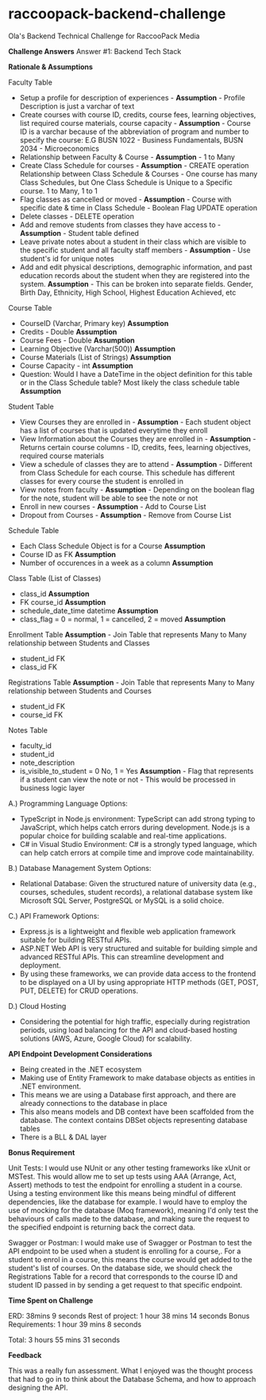# raccoopack-backend-challenge
Ola's Backend Technical Challenge for RaccooPack Media

**Challenge Answers**
Answer #1: Backend Tech Stack

**Rationale & Assumptions**

Faculty Table 
- Setup a profile for description of experiences - **Assumption** - Profile Description is just a varchar of text
- Create courses with course ID, credits, course fees, learning objectives, list required
course materials, course capacity - **Assumption** - Course ID is a varchar because of the abbreviation of program and number to specify the course: E.G BUSN 1022 - Business Fundamentals, BUSN 2034 - Microeconomics
- Relationship between Faculty & Course -  **Assumption** -  1 to Many
- Create Class Schedule for courses - **Assumption** - CREATE operation Relationship between Class Schedule & Courses - One course has many Class Schedules, but One Class Schedule is Unique to a Specific course. 1 to Many, 1 to 1 
- Flag classes as cancelled or moved -  **Assumption** - Course with specific date & time in Class Schedule - Boolean Flag UPDATE operation
- Delete classes - DELETE operation
- Add and remove students from classes they have access to -  **Assumption** - Student table defined
- Leave private notes about a student in their class which are visible to the specific student and all faculty staff members -  **Assumption** - Use student's id for unique notes
- Add and edit physical descriptions, demographic information, and past education records about the student when they are registered into the system.  **Assumption** - This can be broken into separate fields.
Gender, Birth Day, Ethnicity, High School, Highest Education Achieved, etc 

Course Table
- CourseID (Varchar, Primary key)  **Assumption**
- Credits - Double  **Assumption**
- Course Fees - Double  **Assumption**
- Learning Objective (Varchar(500))  **Assumption**
- Course Materials (List of Strings)  **Assumption**
- Course Capacity - int  **Assumption**
- Question: Would I have a DateTime in the object definition for this table or in the Class Schedule table? Most likely the class schedule table  **Assumption**

Student Table
- View Courses they are enrolled in -  **Assumption** - Each student object has a list of courses that is updated everytime they enroll
- View Information about the Courses they are enrolled in -  **Assumption** - Returns certain course columns - ID, credits, fees, learning objectives, required  course materials
- View a schedule of classes they are to attend -  **Assumption** - Different from Class Schedule for each course. This schedule has different classes for every course the student is enrolled in
- View notes from faculty -  **Assumption** - Depending on the boolean flag for the note, student will be able to see the note or not
- Enroll in new courses -  **Assumption** - Add to Course List
- Dropout from Courses -   **Assumption** - Remove from Course List

Schedule Table
- Each Class Schedule Object is for a Course **Assumption**
- Course ID as FK  **Assumption**
- Number of occurences in a week as a column  **Assumption**

Class Table (List of Classes)
- class_id  **Assumption**
- FK course_id  **Assumption**
- schedule_date_time datetime  **Assumption**
- class_flag = 0 = normal, 1 = cancelled, 2 = moved  **Assumption**

Enrollment Table
 **Assumption** - Join Table that represents Many to Many relationship between Students and Classes
- student_id FK 
- class_id FK

Registrations Table
 **Assumption** - Join Table that represents Many to Many relationship between Students and Courses
- student_id FK 
- course_id FK

Notes Table
- faculty_id
- student_id
- note_description
- is_visible_to_student = 0 No, 1 = Yes  **Assumption** - Flag that represents if a student can view the note or not - This would be processed in business logic layer


A.) Programming Language Options:
- TypeScript in Node.js environment: TypeScript can add strong typing to JavaScript, which helps catch errors during development. Node.js is a popular choice for building scalable and real-time applications.
- C# in Visual Studio Environment: C# is a strongly typed language, which can help catch errors at compile time and improve code maintainability. 


B.) Database Management System Options:
- Relational Database: Given the structured nature of university data (e.g., courses, schedules, student records), a relational database system like Microsoft SQL Server, PostgreSQL or MySQL is a solid choice.

C.) API Framework Options:
 - Express.js is a lightweight and flexible web application framework suitable for building RESTful APIs.
 - ASP.NET Web API is very structured and suitable for building simple and advanced RESTful APIs. This can streamline development and deployment.
 - By using these frameworks, we can provide data access to the frontend to be displayed on a UI by using appropriate HTTP methods (GET, POST, PUT, DELETE) for CRUD operations.

D.) Cloud Hosting
 - Considering the potential for high traffic, especially during registration periods, using load balancing for the API and cloud-based hosting solutions (AWS, Azure, Google Cloud) for scalability.




**API Endpoint Development Considerations**
 - Being created in the .NET ecosystem
 - Making use of Entity Framework to make database objects as entities in .NET environment.
 - This means we are using a Database first approach, and there are already connections to the database in place
 - This also means models and DB context have been scaffolded from the database. The context contains DBSet objects representing database tables
 - There is a BLL & DAL layer 


**Bonus Requirement**

Unit Tests: I would use NUnit or any other testing frameworks like xUnit or MSTest. This would allow me to set up tests using AAA (Arrange, Act, Assert) methods to test the endpoint for enrolling a student in a course. Using a testing environment like this means being mindful of different dependencies, like the database for example. I would have to employ the use of mocking for the database (Moq framework), meaning I'd only test the behaviours of calls made to the database, and making sure the request to the specified endpoint is returning back the correct data.

Swagger or Postman: I would make use of Swagger or Postman to test the API endpoint to be used when a student is enrolling for a course,. For a student to enrol in a course, this means the course would get added to the student's list of courses. On the database side, we should check the Registrations Table for a record that corresponds to the course ID and student ID passed in by sending a get request to that specific endpoint.



**Time Spent on Challenge**

ERD: 38mins 9 seconds
Rest of project: 1 hour 38 mins 14 seconds
Bonus Requirements: 1 hour 39 mins 8 seconds

Total: 3 hours 55 mins 31 seconds



**Feedback**

This was a really fun assessment. What I enjoyed was the thought process that had to go in to think about the Database Schema, and how to approach designing the API. 
